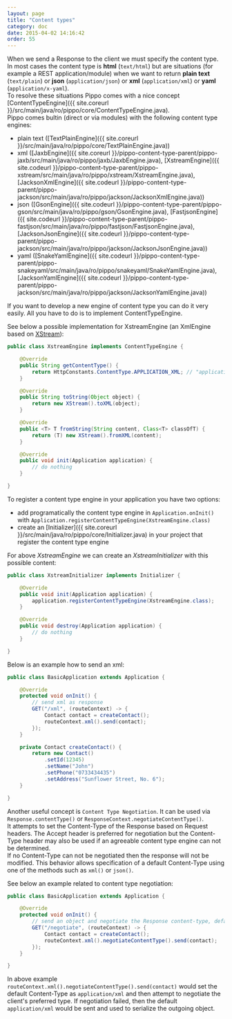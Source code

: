 ```yaml
---
layout: page
title: "Content types"
category: doc
date: 2015-04-02 14:16:42
order: 55
---
```


When we send a Response to the client we must specify the content type. In most cases the content type is __html__ (`text/html`) but are situations (for example a REST application/module)
when we want to return __plain text__ (`text/plain`) or __json__ (`application/json`) or __xml__ (`application/xml`) or __yaml__ (`application/x-yaml`).  
To resolve these situations Pippo comes with a nice concept [ContentTypeEngine]({{ site.coreurl }}/src/main/java/ro/pippo/core/ContentTypeEngine.java).  
Pippo comes bultin (direct or via modules) with the following content type engines:

- plain text ([TextPlainEngine]({{ site.coreurl }}/src/main/java/ro/pippo/core/TextPlainEngine.java))
- xml ([JaxbEngine]({{ site.coreurl }}/pippo-content-type-parent/pippo-jaxb/src/main/java/ro/pippo/jaxb/JaxbEngine.java), [XstreamEngine]({{ site.codeurl }}/pippo-content-type-parent/pippo-xstream/src/main/java/ro/pippo/xstream/XstreamEngine.java), [JacksonXmlEngine]({{ site.codeurl }}/pippo-content-type-parent/pippo-jackson/src/main/java/ro/pippo/jackson/JacksonXmlEngine.java))
- json ([GsonEngine]({{ site.codeurl }}/pippo-content-type-parent/pippo-gson/src/main/java/ro/pippo/gson/GsonEngine.java), [FastjsonEngine]({{ site.codeurl }}/pippo-content-type-parent/pippo-fastjson/src/main/java/ro/pippo/fastjson/FastjsonEngine.java), [JacksonJsonEngine]({{ site.codeurl }}/pippo-content-type-parent/pippo-jackson/src/main/java/ro/pippo/jackson/JacksonJsonEngine.java))
- yaml ([SnakeYamlEngine]({{ site.codeurl }}/pippo-content-type-parent/pippo-snakeyaml/src/main/java/ro/pippo/snakeyaml/SnakeYamlEngine.java), [JacksonYamlEngine]({{ site.codeurl }}/pippo-content-type-parent/pippo-jackson/src/main/java/ro/pippo/jackson/JacksonYamlEngine.java))

If you want to develop a new engine of content type you can do it very easily. All you have to do is to implement ContentTypeEngine.  

See below a possible implementation for XstreamEngine (an XmlEngine based on [XStream](http://xstream.codehaus.org)):

```java
public class XstreamEngine implements ContentTypeEngine {

    @Override
    public String getContentType() {
        return HttpConstants.ContentType.APPLICATION_XML; // "application/xml"
    }

	@Override
	public String toString(Object object) {
		return new XStream().toXML(object);
	}

	@Override
	public <T> T fromString(String content, Class<T> classOfT) {
		return (T) new XStream().fromXML(content);
	}

	@Override
	public void init(Application application) {
		// do nothing
	}

}
```

To register a content type engine in your application you have two options:

- add programatically the content type engine in `Application.onInit()` with `Application.registerContentTypeEngine(XstreamEngine.class)`
- create an [Initializer]({{ site.coreurl }}/src/main/java/ro/pippo/core/Initializer.java) in your project that register the content type engine

For above _XstreamEngine_ we can create an _XstreamInitializer_ with this possible content:

```java
public class XstreamInitializer implements Initializer {

    @Override
    public void init(Application application) {
        application.registerContentTypeEngine(XstreamEngine.class);
    }

    @Override
    public void destroy(Application application) {
		// do nothing
    }

}
```

Below is an example how to send an xml:

```java
public class BasicApplication extends Application {

    @Override
    protected void onInit() {
        // send xml as response
        GET("/xml", (routeContext) -> {
			Contact contact = createContact();
			routeContext.xml().send(contact);
        });
    }

	private Contact createContact() {
		return new Contact()
			.setId(12345)
			.setName("John")
			.setPhone("0733434435")
			.setAddress("Sunflower Street, No. 6");
	}

}
```

Another useful concept is `Content Type Negotiation`. It can be used via `Response.contentType()` or `ResponseContext.negotiateContentType()`.  
It attempts to set the Content-Type of the Response based on Request headers. The Accept header is preferred for negotiation but the Content-Type
header may also be used if an agreeable content type engine can not be determined.  
If no Content-Type can not be negotiated then the response will not be modified. This behavior allows specification of a default Content-Type
using one of the methods such as `xml()` or `json()`.

See below an example related to content type negotiation:

```java
public class BasicApplication extends Application {

    @Override
    protected void onInit() {
        // send an object and negotiate the Response content-type, default to XML
        GET("/negotiate", (routeContext) -> {
			Contact contact = createContact();
			routeContext.xml().negotiateContentType().send(contact);
		});
	}

}
```

In above example `routeContext.xml().negotiateContentType().send(contact)` would set the default Content-Type as `application/xml` and
then attempt to negotiate the client's preferred type. If negotiation failed, then the default `application/xml` would be sent and used to
serialize the outgoing object.  
